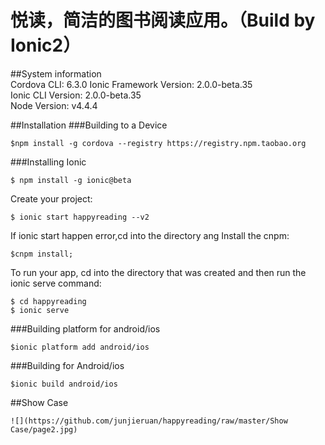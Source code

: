 # 悦读，简洁的图书阅读应用。（Build by Ionic2）
 
##System information  
    Cordova CLI: 6.3.0 
    Ionic Framework Version: 2.0.0-beta.35  
    Ionic CLI Version: 2.0.0-beta.35  
    Node Version: v4.4.4  
     
##Installation
###Building to a Device  

    $npm install -g cordova --registry https://registry.npm.taobao.org
    
###Installing Ionic
 
    $ npm install -g ionic@beta  
    
    
 Create your project:  
 
    $ ionic start happyreading --v2
    
If ionic start happen error,cd into the directory ang Install the cnpm:

    $cnpm install;
    
 To run your app, cd into the directory that was created and then run the ionic serve command:  
 
    $ cd happyreading  
    $ ionic serve  

 
###Building platform for android/ios

    $ionic platform add android/ios
   
###Building for Android/ios

    $ionic build android/ios

##Show Case

    ![](https://github.com/junjieruan/happyreading/raw/master/Show Case/page2.jpg)  

